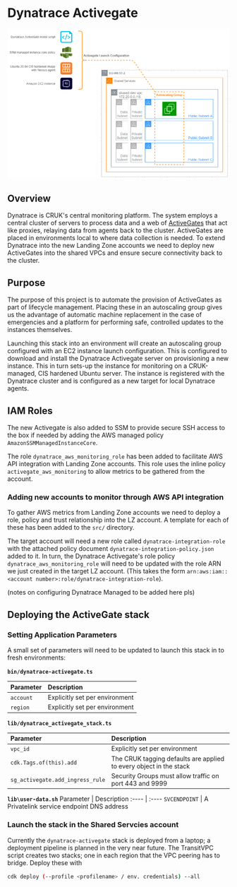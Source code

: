 # Dynatrace Activegate

![dynatrace-activegate](images/dynatrace-activegate.png)

## Overview

Dynatrace is CRUK's central monitoring platform. The system employs a central cluster of servers to process data and a web of [ActiveGates](https://www.dynatrace.com/support/help/setup-and-configuration/dynatrace-activegate/basic-concepts/when-do-i-need-to-install-an-activegate/) that act like proxies, relaying data from agents back to the cluster. ActiveGates are placed in environments local to where data collection is needed. To extend Dynatrace into the new Landing Zone accounts we need to deploy new ActiveGates into the shared VPCs and ensure secure connectivity back to the cluster.

## Purpose

The purpose of this project is to automate the provision of ActiveGates as part of lifecycle management. Placing these in an autoscaling group gives us the advantage of automatic machine replacement in the case of emergencies and a platform for performing safe, controlled updates to the instances themselves.

Launching this stack into an environment will create an autoscaling group configured with an EC2 instance launch configuration. This is configured to download and install the Dynatrace Activegate server on provisioning a new instance. This in turn sets-up the instance for monitoring on a CRUK-managed, CIS hardened Ubuntu server. The instance is registered with the Dynatrace cluster and is configured as a new target for local Dynatrace agents.

## IAM Roles

The new Activegate is also added to SSM to provide secure SSH access to the box if needed by adding the AWS managed policy `AmazonSSMManagedInstanceCore`.

The role `dynatrace_aws_monitoring_role` has been added to facilitate AWS API integration with Landing Zone accounts. This role uses the inline policy `activegate_aws_monitoring` to allow metrics to be gathered from the account.

### Adding new accounts to monitor through AWS API integration

To gather AWS metrics from Landing Zone accounts we need to deploy a role, policy and trust relationship into the LZ account. A template for each of these has been added to the `src/` directory.

The target account will need a new role called `dynatrace-integration-role` with the attached policy document `dynatrace-integration-policy.json` added to it. In turn, the Dynatrace Activegate's role policy `dynatrace_aws_monitoring_role` will need to be updated with the role ARN we just created in the target LZ account. (This takes the form `arn:aws:iam::<account number>:role/dynatrace-integration-role`).

(notes on configuring Dynatrace Managed to be added here pls)

## Deploying the ActiveGate stack

### Setting Application Parameters

A small set of parameters will need to be updated to launch this stack in to fresh environments:

**`bin/dynatrace-activegate.ts`**

Parameter                         | Description
:----                             | :----
`account`                         | Explicitly set per environment
`region`                          | Explicitly set per environment

**`lib/dynatrace_activegate_stack.ts`**

Parameter                         | Description
:----                             | :----
`vpc_id`                          | Explicitly set per environment
`cdk.Tags.of(this).add`           | The CRUK tagging defaults are applied to every object in the stack
`sg_activegate.add_ingress_rule`  | Security Groups must allow traffic on port 443 and 9999

**`lib\user-data.sh`**
Parameter                         | Description
:----                             | :----
`SVCENDPOINT`                     | A Privatelink service endpoint DNS address


### Launch the stack in the Shared Servcies account

Currently the `dynatrace-activegate` stack is deployed from a laptop; a deployment pipeline is planned in the very near future. The TransitVPC script creates two stacks; one in each region that the VPC peering has to bridge. Deploy these with

```bash
cdk deploy (--profile <profilename> / env. credentials) --all
```
